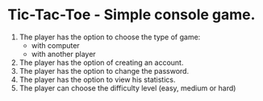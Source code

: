 # Tic-Tac-Toe - Simple console game.

1. The player has the option to choose the type of game:
   * with computer
   * with another player
2. The player has the option of creating an account.
3. The player has the option to change the password.
4. The player has the option to view his statistics.
5. The player can choose the difficulty level (easy, medium or hard)
